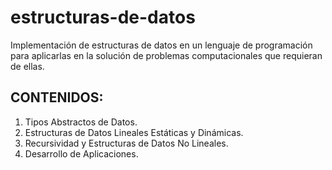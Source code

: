 # estructuras-de-datos
Implementación de estructuras de datos en un lenguaje de programación para aplicarlas en la solución de problemas computacionales que requieran de ellas. 

## CONTENIDOS:
1. Tipos Abstractos de Datos.
2. Estructuras de Datos Lineales Estáticas y Dinámicas.
3. Recursividad y Estructuras de Datos No Lineales.
4. Desarrollo de Aplicaciones. 
